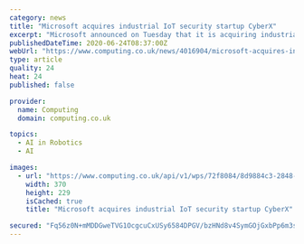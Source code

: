 ```yaml
---
category: news
title: "Microsoft acquires industrial IoT security startup CyberX"
excerpt: "Microsoft announced on Tuesday that it is acquiring industrial cyber security start-up CyberX to enhance the security features ... The CyberX platform applies AI-based techniques and behavioural analytics to map out all connected devices in a network ..."
publishedDateTime: 2020-06-24T08:37:00Z
webUrl: "https://www.computing.co.uk/news/4016904/microsoft-acquires-industrial-iot-security-startup-cyberx"
type: article
quality: 24
heat: 24
published: false

provider:
  name: Computing
  domain: computing.co.uk

topics:
  - AI in Robotics
  - AI

images:
  - url: "https://www.computing.co.uk/api/v1/wps/72f8084/8d9884c3-2848-4ecf-ad04-5ac934035d7e/3/cyberx-370x229.jpg"
    width: 370
    height: 229
    isCached: true
    title: "Microsoft acquires industrial IoT security startup CyberX"

secured: "Fq56z0N+mMDDGweTVG1OcgcuCxUSy6584DPGV/bzHNd8v4SymGOjGxbPp6m3sybvKkG3WkNhfGhqgtbBeDyCu1ga4XVBHKx8kpRH52CshtjXrUXyehWgkrMycMjghaH/UEvcB6FZpVvZ5ZsQFq67HsL7u/Jl46RJGsBWi4s7A2E5JHG031SOeHASdCbRLmpd6MHEWtc19e0xzNUQ6+auaevwSguS/JuIHLzQLg57h6bUJq+dPLOFAQb6uMY2iIkTY7GUQiFCFpmaHK0/gudTVT1jLtnL29ZQRhakJA71TYU1S9nb4orKC3xxGpaUuQwHWRXFjIdlmd2vX1IHQjaPXw==;ZeeU0uimogxbpy2wZN44LQ=="
---
```



